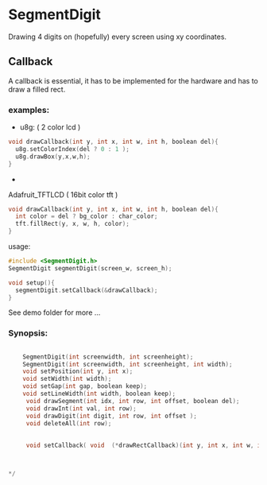 # SegmentDigit

Drawing 4 digits on (hopefully) every screen using xy coordinates. 

## Callback
A callback is essential, it has to be implemented for the hardware and has to draw a filled rect. 

### examples:
- u8g:  ( 2 color lcd )
```c++
void drawCallback(int y, int x, int w, int h, boolean del){
  u8g.setColorIndex(del ? 0 : 1 );
  u8g.drawBox(y,x,w,h);
}
```
- 
Adafruit_TFTLCD ( 16bit color tft )
```c++
void drawCallback(int y, int x, int w, int h, boolean del){
  int color = del ? bg_color : char_color;
  tft.fillRect(y, x, w, h, color);
}
```
usage:
```c++
#include <SegmentDigit.h>
SegmentDigit segmentDigit(screen_w, screen_h);

void setup(){  
  segmentDigit.setCallback(&drawCallback);
}
```
See demo folder for more ...


### Synopsis:

```c++

    SegmentDigit(int screenwidth, int screenheight);
    SegmentDigit(int screenwidth, int screenheight, int width);
    void setPosition(int y, int x);
    void setWidth(int width);
    void setGap(int gap, boolean keep);
    void setLineWidth(int width, boolean keep);
     void drawSegment(int idx, int row, int offset, boolean del);
     void drawInt(int val, int row);
     void drawDigit(int digit, int row, int offset );
     void deleteAll(int row);
     
     
     void setCallback( void  (*drawRectCallback)(int y, int x, int w, int h, boolean del));



*/
```